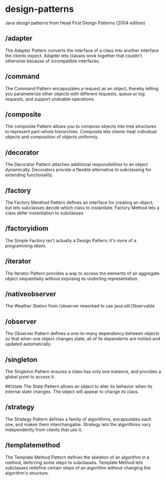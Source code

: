design-patterns
===============
Java design patterns from Head First Design Patterns (2004 edition)

## /adapter
The Adapter Pattern converts the interface of a class into another interface the clients expect. Adapter lets classes work together that couldn't otherwise because of incompatible interfaces.

## /command

The Command Pattern encapsulates a request as an object, thereby letting you parameterize other objects with different requests, queue or log requests, and support undoable operations.

## /composite
The composite Pattern allows you to compose objects into tree structures to represent part-whole hierarchies. Composite lets clients treat individual objects and composition of objects uniformly.

## /decorator
The Decorator Pattern attaches additional responsibilities to an object dynamically. Decorators provide a flexible alternative to subclassing for extending functionality. 

## /factory
The Factory Menthod Pattern defines an interface for creating an object, but lets subclasses decide which class to instantiate. Factory Method lets a class defer instantiation to subclasses.

## /factoryidiom
The Simple Factory isn't actually a Design Pattern; it's more of a programming idiom.

## /iterator
The Iterator Pattern provides a way to access the elements of an aggregate object sequentially without exposing its underling representation.

## /nativeobserver
The Weather Station from /observer reworked to use java.util.Observable

## /observer
The Observer Pattern defines a one-to-many dependency between objects so that when one object changes state, all of its dependents are notiied and updated automatically.

## /singleton
The Singleton Pattern ensures a class has only one instance, and provides a global point to access it.

##/state
The State Pattern allows an object to alter its behavior when its internal state changes. The object will appear to change its class.

## /strategy
The Strategy Pattern defines a family of algorithims, encapsulates each one, and makes them interchangable. Strategy lets the algorithims vary independently from clients that use it.

## /templatemethod
The Template Method Pattern defines the skeleton of an algorithm in a method, deferring some steps to subclasses. Template Method lets subclasses redefine certain steps of an algorithm without changing the algorithm's structure.

